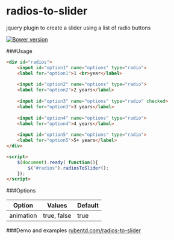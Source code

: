 radios-to-slider
===========

jquery plugin to create a slider using a list of radio buttons

[![Bower version](https://badge.fury.io/bo/radios-to-slider.svg)](http://badge.fury.io/bo/radios-to-slider)


###Usage

```html
<div id="radios">
    <input id="option1" name="options" type="radio">
    <label for="option1">1 <br>year</label>
 
    <input id="option2" name="options" type="radio">
    <label for="option2">2 years</label>
 
    <input id="option3" name="options" type="radio" checked>
    <label for="option3">3 years</label>
 
    <input id="option4" name="options" type="radio">
    <label for="option4">4 years</label>
 
    <input id="option5" name="options" type="radio">
    <label for="option5">5+ years</label>
</div>

<script>
	$(document).ready( function(){
		$("#radios").radiosToSlider();
	});
</script>
```

###Options

Option	|Values	|Default
--- | --- | ---
animation	| true, false	|true

###Demo and examples
[rubentd.com/radios-to-slider](http://rubentd.com/radios-to-slider)
